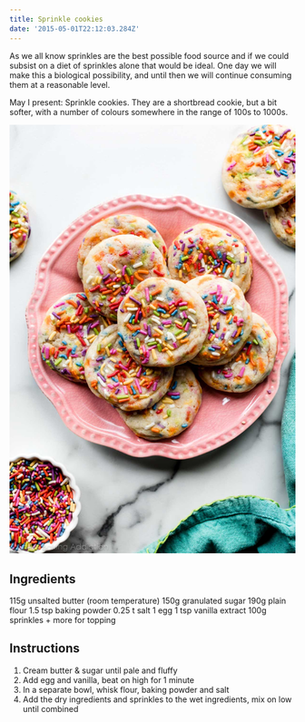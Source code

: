 ```yaml
---
title: Sprinkle cookies
date: '2015-05-01T22:12:03.284Z'
---
```


As we all know sprinkles are the best possible food source and if we could subsist on a diet of sprinkles alone that would be ideal.
One day we will make this a biological possibility, and until then we will continue consuming them at a reasonable level.

May I present: Sprinkle cookies.
They are a shortbread cookie, but a bit softer, with a number of colours somewhere in the range of 100s to 1000s.

![Sprinkle cookies](./drop-sugar-cookies.jpg)

## Ingredients

115g unsalted butter (room temperature)
150g granulated sugar
190g plain flour
1.5 tsp baking powder
0.25 t salt
1 egg
1 tsp vanilla extract
100g sprinkles + more for topping

## Instructions

1. Cream butter & sugar until pale and fluffy
2. Add egg and vanilla, beat on high for 1 minute
3. In a separate bowl, whisk flour, baking powder and salt
4. Add the dry ingredients and sprinkles to the wet ingredients, mix on low until combined
